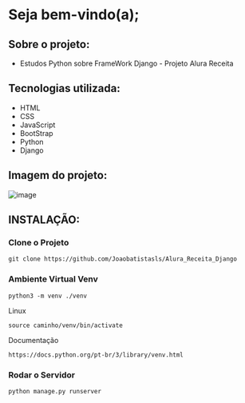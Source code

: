 # Seja bem-vindo(a);

## Sobre o projeto:
- Estudos Python sobre FrameWork Django - Projeto Alura Receita

## Tecnologias utilizada:
- HTML
- CSS
- JavaScript
- BootStrap
- Python 
- Django

## Imagem do projeto:

![image](https://github.com/Joaobatistasls/Alura_Receita_Django/assets/109250906/d107f8fa-6c83-451f-9d25-45dd88b4342f)

## INSTALAÇÃO:

### Clone o Projeto
```
git clone https://github.com/Joaobatistasls/Alura_Receita_Django
```

### Ambiente Virtual Venv 
```
python3 -m venv ./venv
```
Linux
```
source caminho/venv/bin/activate
```
Documentação
```
https://docs.python.org/pt-br/3/library/venv.html
```

### Rodar o Servidor 
```
python manage.py runserver
```